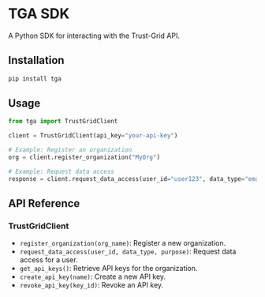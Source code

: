# TGA SDK

A Python SDK for interacting with the Trust-Grid API.

## Installation

```bash
pip install tga
```

## Usage

```python
from tga import TrustGridClient

client = TrustGridClient(api_key="your-api-key")

# Example: Register an organization
org = client.register_organization("MyOrg")

# Example: Request data access
response = client.request_data_access(user_id="user123", data_type="email", purpose="marketing")
```

## API Reference

### TrustGridClient

- `register_organization(org_name)`: Register a new organization.
- `request_data_access(user_id, data_type, purpose)`: Request data access for a user.
- `get_api_keys()`: Retrieve API keys for the organization.
- `create_api_key(name)`: Create a new API key.
- `revoke_api_key(key_id)`: Revoke an API key.
